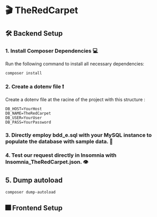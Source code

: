 # 🎬 TheRedCarpet

## 🛠️ Backend Setup

### 1. Install Composer Dependencies 💻
Run the following command to install all necessary dependencies:  
```bash
composer install
```
### 2. Create a dotenv file ❗ 
Create a dotenv file at the racine of the project with this structure : 
```env
DB_HOST=YourHost
DB_NAME=TheRedCarpet
DB_USER=YourUser
DB_PASS=YourPassword
```

### 3. Directly employ bdd_e.sql with your MySQL instance to populate the database with sample data. 📅

### 4. Test our request directly in Insomnia with Insomnia_TheRedCarpet.json. 👁️

## 5. Dump autoload

```bash
composer dump-autoload
```

## 🎆 Frontend Setup
